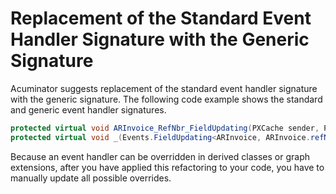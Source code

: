 # Replacement of the Standard Event Handler Signature with the Generic Signature
Acuminator suggests replacement of the standard event handler signature with the generic signature. The following code example shows the standard and generic event handler signatures.

```C#
protected virtual void ARInvoice_RefNbr_FieldUpdating(PXCache sender, PXFieldUpdatingEventArgs e) // Standard signature
protected virtual void _(Events.FieldUpdating<ARInvoice, ARInvoice.refNbr> e) // Generic signature
```

Because an event handler can be overridden in derived classes or graph extensions, after you have applied this refactoring to your code, you have to manually update all possible overrides.

